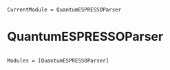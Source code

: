 ```@meta
CurrentModule = QuantumESPRESSOParser
```

# QuantumESPRESSOParser

```@index

```

```@autodocs
Modules = [QuantumESPRESSOParser]
```
